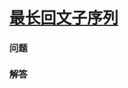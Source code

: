 # [最长回文子序列](https://leetcode-cn.com/problems/longest-palindromic-subsequence)

### 问题

### 解答

```

```

